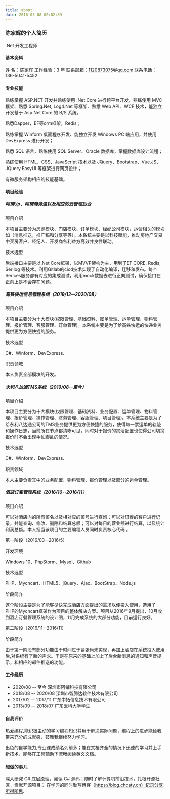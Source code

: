 ```yaml
---
title: about
date: 2018-03-08 00:02:39
---
```


### 陈家辉的个人简历

.Net 开发工程师

#### 基本资料

姓  名：陈家辉 工作经验：3 年 联系邮箱：1120873075@qq.com 联系电话：136-5041-5452

#### 专业技能

熟练掌握 ASP.NET 开发并熟练使用 .Net Core 进行跨平台开发、熟练使用 MVC 框架、熟悉 Spring.Net, Log4.Net 等框架、熟悉 Web API、WCF 技术，能独立开发基于 Asp.Net Core 的 B/S 系统。

熟悉Dapper，EF等orm框架，Redis；

熟练掌握 Winform 桌面程序开发、能独立开发 Windows PC 端应用，并使用 DevExpress 进行开发；

熟悉 SQL 语言，熟练使用 SQL Server、Oracle 数据库，掌握数据库设计流程；

熟练使用 HTML、CSS、JavaScript 技术以及 JQuery、Bootstrap、Vue.JS、JQuery EasyUI 等框架进行网页设计；

有微服务架构相应的技能基础。

#### 项目经验

##### 阿铺Up、阿铺商务通以及相应的云管理后台

项目介绍

本项目主要分为房源模块、门店模块、订单模块、经纪公司模块，运营相关的模块如（消息推送，推广稿和分享等等）。本系统主要是以科技赋能，推动房地产交易中买房客户、经纪人、开发商各利益方高效并良性联动。

技术选型

后端接口主要是以.Net Core框架，以MVVP架构为主，用到了EF CORE, Redis, Serilog 等技术。利用Gitlab的cicd技术实现了自动化编译，迁移和发布。每个Serices服务都有对应的集成测试，利用mock数据去进行正向测试，确保接口在正向上是不会存在问题。

##### 高铁快运信息管理系统（2019/12--2020/08）

项目介绍

本项目主要分为十大模块(权限管理、基础资料、账单管理、运单管理、物料管理、报价管理、客服管理、订单管理)。本系统主要是为了给高铁快运的快递业务提供更为方便快捷的服务。

技术选型

C#、Winform、DevExpress.

职责领域

本人负责全部模块的开发。

##### 永利八达通TMS系统（2019/08--至今）

项目介绍

本项目主要分为十大模块(权限管理、基础资料、业务配置、运单管理、物料管理、报价管理、操作管理、财务管理、客服管理、项目管理)。本系统主要是为了给永利八达通公司的TMS业务提供更为方便快捷的服务，使得每一票运单的轨迹和操作日志，当前所在节点都清晰可见，同时对于报价的灵活配置也使得公司切换报价时不会出现手忙脚乱的情况。

技术选型

C#、Winform、DevExpress.

职责领域

本人主要负责其中的业务配置、物料管理、报价管理以及部分的运单管理。

##### 酒店订餐管理系统（2016/10--2016/11）

项目介绍

可以对酒店内的所有菜名以及相对应的菜号进行查询；可以对订餐的客户进行记录，并能查询、修改、删除和结算总额；可以对每日的营业额进行结算，以及统计利润总额。本人担当该项目的主要编程人员同时负责核心代码 。

第一阶段（2016/03--2016/5）

开发环境

Windows 10、PhpStorm、Mysql、Github

技术选型

PHP、Mycncart、HTML5、jQuery、Ajax、BootStrap、Node.js

阶段简介

这个阶段主要是为了能够尽快完成酒店方面提出的需求以便投入使用，选用了PHP的Mycncart框架作为项目的整体解决方案。项目从2016年9月提出，10月收到酒店订餐管理系统的设计图，11月完成系统的大部分功能，目前运行良好。

第二阶段（2016/11--2016/11）

阶段简介

由于第一阶段有部分功能由于时间过于紧张尚未实现，再加上酒店在系统投入使用后,对系统有了新的需求。于是在原来的基础上加上了后台新消息的通知和声音提示，和相应的邮件推送的功能。

#### 工作经历

* 2020/08 -- 至今 深圳市阿铺科技有限公司
* 2018/08 -- 2020/08 深圳市智腾达软件技术有限公司
* 2017/02 -- 2017/11 广东中拓信息技术有限公司
* 2013/09 -- 2018/07 广东医科大学学生

#### 自我评价

热爱编程,能积极主动的学习编程知识并用于解决实际问题，编程上的进步能给我带来充分的成就感，鼓舞我继续努力学习。

出色的自学能力,专业课成绩名列前茅；能在文档齐全的情况下迅速的学习并上手新技术，能够在工具辅助下流畅阅读英文文档。

#### 想做的事儿

深入研究 C# 底层原理，阅读 C# 源码；随时了解计算机前沿技术，扎根开源社区，贡献开源项目；
在学习的同时勤写博客（https://blog.chcaty.cn）记录分享所得所思.
